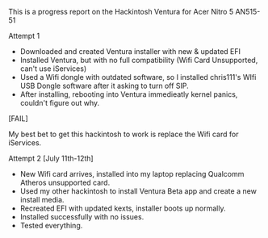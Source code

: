 This is a progress report on the Hackintosh Ventura for Acer Nitro 5 AN515-51

Attempt 1
* Downloaded and created Ventura installer with new & updated EFI
* Installed Ventura, but with no full compatibility (Wifi Card Unsupported, can't use iServices)
* Used a Wifi dongle with outdated software, so I installed chris111's WIfi USB Dongle software after it asking to turn off SIP.
* After installing, rebooting into Ventura immedieatly kernel panics, couldn't figure out why.

[FAIL]

My best bet to get this hackintosh to work is replace the Wifi card for iServices.

Attempt 2
[July 11th-12th] 
* New Wifi card arrives, installed into my laptop replacing Qualcomm Atheros unsupported card.
* Used my other hackintosh to install Ventura Beta app and create a new install media.
* Recreated EFI with updated kexts, installer boots up normally.
* Installed successfully with no issues.
* Tested everything.




